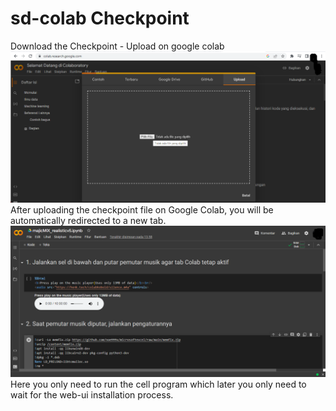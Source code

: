 # sd-colab Checkpoint
Download the Checkpoint - Upload on google colab
<img src="https://github.com/noe999x/sd-colab/blob/main/image/1.png">
After uploading the checkpoint file on Google Colab, you will be automatically redirected to a new tab.
<img src="https://github.com/noe999x/sd-colab/blob/main/image/2.png">
Here you only need to run the cell program which later you only need to wait for the web-ui installation process.

